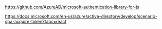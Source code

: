 https://github.com/AzureAD/microsoft-authentication-library-for-js

https://docs.microsoft.com/en-us/azure/active-directory/develop/scenario-spa-acquire-token?tabs=react